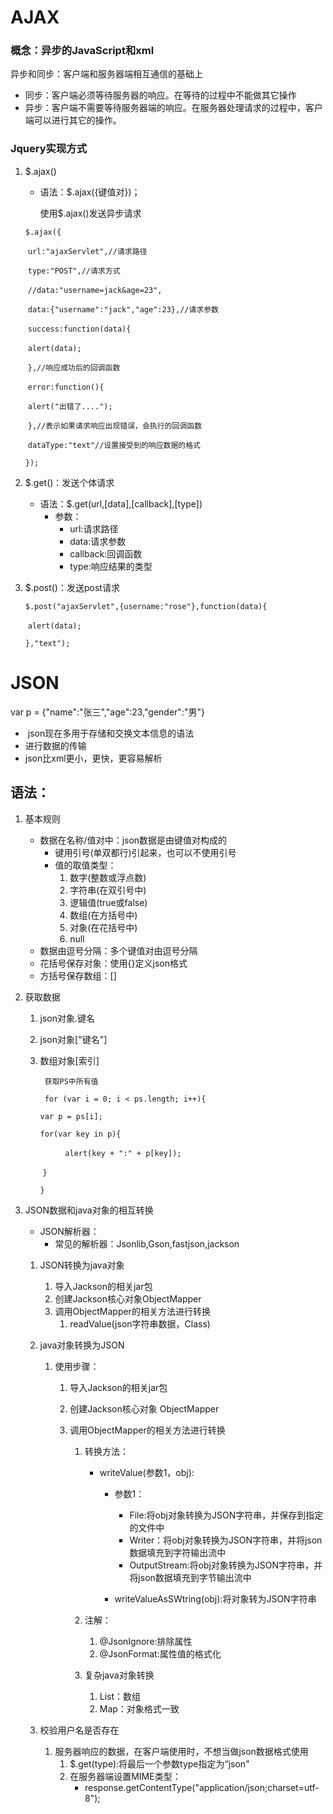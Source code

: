 # AJAX

### 概念：异步的JavaScript和xml

异步和同步：客户端和服务器端相互通信的基础上

* 同步：客户端必须等待服务器的响应。在等待的过程中不能做其它操作
* 异步：客户端不需要等待服务器端的响应。在服务器处理请求的过程中，客户端可以进行其它的操作。

### Jquery实现方式

1. $.ajax()

   * 语法：$.ajax({键值对})；

     使用$.ajax()发送异步请求

   `$.ajax({`

   ​    `url:"ajaxServlet",//请求路径`

   ​    `type:"POST",//请求方式`

   ​    `//data:"username=jack&age=23",`

   ​    `data:{"username":"jack","age":23},//请求参数`

   ​    `success:function(data){`

   ​      `alert(data);`

   ​    `},//响应成功后的回调函数`

   ​    `error:function(){`

   ​      `alert("出错了....");`

   ​    `},//表示如果请求响应出现错误，会执行的回调函数`

   ​    `dataType:"text"//设置接受到的响应数据的格式`

     `});`

2. $.get()：发送个体请求

   * 语法：$.get(url,[data],[callback],[type])
     * 参数：
       * url:请求路径
       * data:请求参数
       * callback:回调函数
       * type:响应结果的类型

3. $.post()：发送post请求

   `$.post("ajaxServlet",{username:"rose"},function(data){`

   ​    	`alert(data);`

     `},"text");`

# JSON

var p = {"name":"张三","age":23,"gender":"男"}

* ​	json现在多用于存储和交换文本信息的语法
* 进行数据的传输
* json比xml更小，更快，更容易解析

## 语法：

1. 基本规则
   * 数据在名称/值对中：json数据是由键值对构成的
     * 键用引号(单双都行)引起来，也可以不使用引号
     * 值的取值类型：
       1. 数字(整数或浮点数)
       2. 字符串(在双引号中)
       3. 逻辑值(true或false)
       4. 数组(在方括号中)
       5. 对象(在花括号中)
       6. null
   * 数据由逗号分隔：多个键值对由逗号分隔
   * 花括号保存对象：使用{}定义json格式
   * 方括号保存数组：[]
   
2. 获取数据
   1. json对象.键名
   
   2. json对象["键名"]
   
   3. 数组对象[索引]
   
      ``` 获取PS中所有值``` 
   
      ``` for (var i = 0; i < ps.length; i++){``` 
   
      ```var p = ps[i];```
   
      ```for(var key in p){```
   
      ​		```		alert(key + ":" + p[key]);```		
   
      ​	```}```
   
      ```}```
   
3. JSON数据和java对象的相互转换

   * JSON解析器：
     * 常见的解析器：Jsonlib,Gson,fastjson,jackson

   1. JSON转换为java对象

      1. 导入Jackson的相关jar包
      2. 创建Jackson核心对象ObjectMapper
      3. 调用ObjectMapper的相关方法进行转换
         1. readValue(json字符串数据，Class)

   2. java对象转换为JSON

      1. 使用步骤：

         1. 导入Jackson的相关jar包

         2. 创建Jackson核心对象 ObjectMapper

         3. 调用ObjectMapper的相关方法进行转换

            1. 转换方法：

               * writeValue(参数1，obj):

                 * 参数1：
                   * File:将obj对象转换为JSON字符串，并保存到指定的文件中
                   * Writer：将obj对象转换为JSON字符串，并将json数据填充到字符输出流中
                   * OutputStream:将obj对象转换为JSON字符串，并将json数据填充到字节输出流中

                 * writeValueAsSWtring(obj):将对象转为JSON字符串

            2. 注解：

               1. @JsonIgnore:排除属性
               2. @JsonFormat:属性值的格式化

            3. 复杂java对象转换

               1. List：数组
               2. Map：对象格式一致

   3. 校验用户名是否存在

      1. 服务器响应的数据，在客户端使用时，不想当做json数据格式使用
         1. $.get(type):将最后一个参数type指定为“json"
         2. 在服务器端设置MIME类型：
            * response.getContentType("application/json;charset=utf-8");

